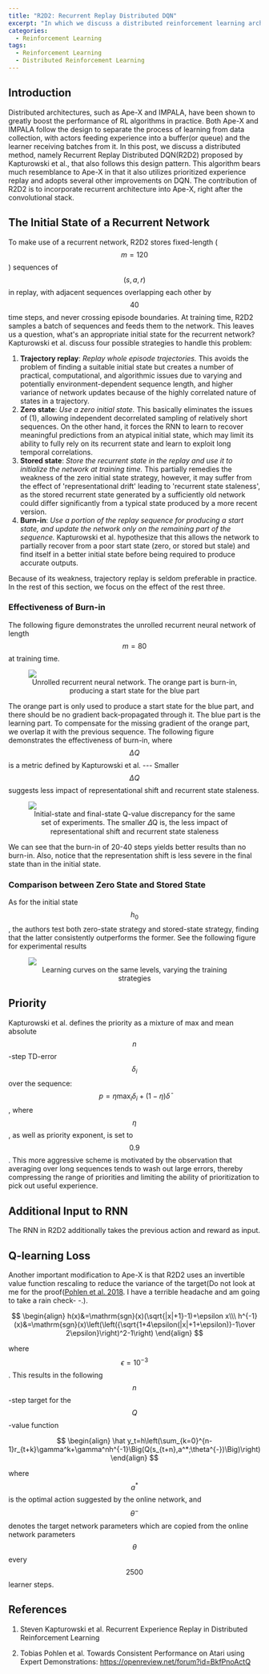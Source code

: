 ```yaml
---
title: "R2D2: Recurrent Replay Distributed DQN"
excerpt: "In which we discuss a distributed reinforcement learning architecture that incoporates a recurrent network into Ape-X."
categories:
  - Reinforcement Learning
tags:
  - Reinforcement Learning
  - Distributed Reinforcement Learning
---
```


## Introduction

Distributed architectures, such as Ape-X and IMPALA, have been shown to greatly boost the performance of RL algorithms in practice. Both Ape-X and IMPALA follow the design to separate the process of learning from data collection, with actors feeding experience into a buffer(or queue) and the learner receiving batches from it. In this post, we discuss a distributed method, namely Recurrent Replay Distributed DQN(R2D2) proposed by Kapturowski et al., that also follows this design pattern. This algorithm bears much resemblance to Ape-X in that it also utilizes prioritized experience replay and adopts several other improvements on DQN. The contribution of R2D2 is to incorporate recurrent architecture into Ape-X, right after the convolutional stack. 

## The Initial State of a Recurrent Network

To make use of a recurrent network, R2D2 stores fixed-length ($$m=120$$) sequences of $$(s,a,r)$$ in replay, with adjacent sequences overlapping each other by $$40$$ time steps, and never crossing episode boundaries. At training time, R2D2 samples a batch of sequences and feeds them to the network. This leaves us a question, what's an appropriate initial state for the recurrent network? Kapturowski et al. discuss four possible strategies to handle this problem:

1. **Trajectory replay**: *Replay whole episode trajectories.* This avoids the problem of finding a suitable initial state but creates a number of practical, computational, and algorithmic issues due to varying and potentially environment-dependent sequence length, and higher variance of network updates because of the highly correlated nature of states in a trajectory.
2. **Zero state**: *Use a zero initial state.* This basically eliminates the issues of (1), allowing independent decorrelated sampling of relatively short sequences. On the other hand, it forces the RNN to learn to recover meaningful predictions from an atypical initial state, which may limit its ability to fully rely on its recurrent state and learn to exploit long temporal correlations.
3. **Stored state**: *Store the recurrent state in the replay and use it to initialize the network at training time.* This partially remedies the weakness of the zero initial state strategy, however, it may suffer from the effect of 'representational drift' leading to 'recurrent state staleness', as the stored recurrent state generated by a sufficiently old network could differ significantly from a typical state produced by a more recent version.
4. **Burn-in**: *Use a portion of the replay sequence for producing a start state, and update the network only on the remaining part of the sequence.* Kapturowski et al. hypothesize that this allows the network to partially recover from a poor start state (zero, or stored but stale) and find itself in a better initial state before being required to produce accurate outputs.

Because of its weakness, trajectory replay is seldom preferable in practice. In the rest of this section, we focus on the effect of the rest three.

### Effectiveness of Burn-in

The following figure demonstrates the unrolled recurrent neural network of length $$m=80$$ at training time.

<figure>
  <img src="{{ '/images/distributed/r2d2.png' | absolute_url }}">
  <figcaption>Unrolled recurrent neural network. The orange part is burn-in, producing a start state for the blue part</figcaption>
  <style>
    figure figcaption {
    text-align: center;
    }
  </style>
</figure> 


The orange part is only used to produce a start state for the blue part, and there should be no gradient back-propagated through it. The blue part is the learning part. To compensate for the missing gradient of the orange part, we overlap it with the previous sequence. The following figure demonstrates the effectiveness of burn-in, where $$\Delta Q$$ is a metric defined by Kapturowski et al. --- Smaller $$\Delta Q$$ suggests less impact of representational shift and recurrent state staleness.

<figure>
  <img src="{{ '/images/distributed/r2d2-burn-in-comp.png' | absolute_url }}">
  <figcaption>Initial-state and final-state Q-value discrepancy for the same set of experiments. The smaller 𝛥Q is, the less impact of representational shift and recurrent state staleness
  </figcaption>
  <style>
    figure figcaption {
    text-align: center;
    }
  </style>
</figure>

We can see that the burn-in of 20-40 steps yields better results than no burn-in. Also, notice that the representation shift is less severe in the final state than in the initial state.

### Comparison between Zero State and Stored State

As for the initial state $$h_0$$, the authors test both zero-state strategy and stored-state strategy, finding that the latter consistently outperforms the former. See the following figure for experimental results

<figure>
  <img src="{{ '/images/distributed/r2d2-initial-state-comp.png' | absolute_url }}">
  <figcaption>Learning curves on the same levels, varying the training strategies</figcaption>
  <style>
    figure figcaption {
    text-align: center;
    }
  </style>
</figure>

## Priority

Kapturowski et al. defines the priority as a mixture of max and mean absolute $$n$$-step TD-error $$\delta_i$$ over the sequence: $$p=\eta\max_i\delta_i+(1-\eta)\bar\delta$$, where $$\eta$$, as well as priority exponent, is set to $$0.9$$. This more aggressive scheme is motivated by the observation that averaging over long sequences tends to wash out large errors, thereby compressing the range of priorities and limiting the ability of prioritization to pick out useful experience. 

## Additional Input to RNN

The RNN in R2D2 additionally takes the previous action and reward as input. 

## Q-learning Loss

Another important modification to Ape-X is that R2D2 uses an invertible value function rescaling to reduce the variance of the target(Do not look at me for the proof([Pohlen et al. 2018](https://openreview.net/forum?id=BkfPnoActQ). I have a terrible headache and am going to take a rain check- -.).

$$
\begin{align}
h(x)&=\mathrm{sgn}(x)(\sqrt{|x|+1}-1)+\epsilon x\\\
h^{-1}(x)&=\mathrm{sgn}(x)\left(\left({\sqrt{1+4\epsilon(|x|+1+\epsilon)}-1\over 2\epsilon}\right)^2-1\right)
\end{align}
$$


where $$\epsilon=10^{-3}$$. This results in the following $$n$$-step target for the $$Q$$-value function


$$
\begin{align}
\hat y_t=h\left(\sum_{k=0}^{n-1}r_{t+k}\gamma^k+\gamma^nh^{-1}\Big(Q(s_{t+n},a^*;\theta^{-})\Big)\right)
\end{align}
$$


where $$a^*$$ is the optimal action suggested by the online network, and $$\theta^-$$ denotes the target network parameters which are copied from the online network parameters $$\theta$$ every $$2500$$ learner steps.

## References

1. Steven Kapturowski et al. Recurrent Experience Replay in Distributed Reinforcement Learning

2. <a name='ref3'></a>Tobias Pohlen et al. Towards Consistent Performance on Atari using Expert Demonstrations: https://openreview.net/forum?id=BkfPnoActQ
